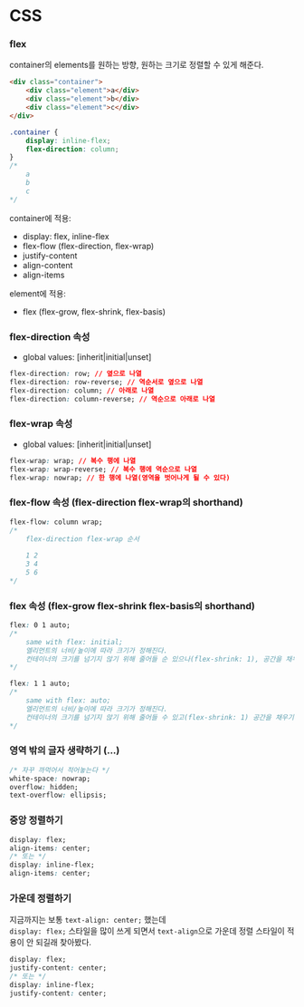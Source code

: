 # CSS

### flex
container의 elements를 원하는 방향, 원하는 크기로 정렬할 수 있게 해준다.
```html
<div class="container">
    <div class="element">a</div>
    <div class="element">b</div>
    <div class="element">c</div>
</div>
```
```css
.container {
    display: inline-flex;
    flex-direction: column;
}
/*
    a
    b
    c
*/
```

container에 적용: 
 * display: flex, inline-flex
 * flex-flow (flex-direction, flex-wrap)
 * justify-content
 * align-content
 * align-items

element에 적용:
 * flex (flex-grow, flex-shrink, flex-basis)

### flex-direction 속성
* global values: [inherit|initial|unset]
```css
flex-direction: row; // 옆으로 나열
flex-direction: row-reverse; // 역순서로 옆으로 나열
flex-direction: column; // 아래로 나열
flex-direction: column-reverse; // 역순으로 아래로 나열
```

### flex-wrap 속성
* global values: [inherit|initial|unset]
```css
flex-wrap: wrap; // 복수 행에 나열
flex-wrap: wrap-reverse; // 복수 행에 역순으로 나열
flex-wrap: nowrap; // 한 행에 나열(영역을 벗어나게 될 수 있다)
```

### flex-flow 속성 (flex-direction flex-wrap의 shorthand)
```css
flex-flow: column wrap;
/*
    flex-direction flex-wrap 순서
    
    1 2
    3 4
    5 6
*/
```

### flex 속성 (flex-grow flex-shrink flex-basis의 shorthand)
```css
flex: 0 1 auto;
/*
    same with flex: initial;
    엘리먼트의 너비/높이에 따라 크기가 정해진다.
    컨테이너의 크기를 넘기지 않기 위해 줄어들 순 있으나(flex-shrink: 1), 공간을 채우진 않는다(flex-grow: 0).
*/
```
```css
flex: 1 1 auto;
/*
    same with flex: auto;
    엘리먼트의 너비/높이에 따라 크기가 정해진다.
    컨테이너의 크기를 넘기지 않기 위해 줄어들 수 있고(flex-shrink: 1) 공간을 채우기 위해 늘어날 수 있다(flex-grow: 1).
*/
```


### 영역 밖의 글자 생략하기 (...)
```css
/* 자꾸 까먹어서 적어놓는다 */
white-space: nowrap;
overflow: hidden;
text-overflow: ellipsis;
```

### 중앙 정렬하기
```css
display: flex;
align-items: center;
/* 또는 */
display: inline-flex;
align-items: center;
```

### 가운데 정렬하기

지금까지는 보통 `text-align: center;` 했는데  
`display: flex;` 스타일을 많이 쓰게 되면서 `text-align`으로 가운데 정렬 스타일이 적용이 안 되길래 찾아봤다.

```css
display: flex;
justify-content: center;
/* 또는 */
display: inline-flex;
justify-content: center;
```
